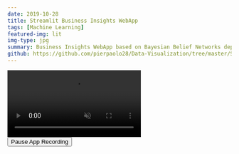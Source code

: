 ```yaml
---
date: 2019-10-28
title: Streamlit Business Insights WebApp
tags: [Machine Learning]
featured-img: lit
img-type: jpg
summary: Business Insights WebApp based on Bayesian Belief Networks deployed using Streamlit.
github: https://github.com/pierpaolo28/Data-Visualization/tree/master/Streamlit
---
```


<!-- <meta http-equiv="refresh" content="0; url=https://sleepy-hamlet-89494.herokuapp.com/" /> -->

<meta name="viewport" content="width=device-width, initial-scale=1">

<link rel="stylesheet" href="/../assets/css/app_recording.css">

<video autoplay muted loop playsinline id="myVideo">
  <source src="/../assets/img/business_insights.mp4" type="video/mp4">
  Your browser does not support HTML5 video.
</video>

<div class="content">
  <button id="myBtn" onclick="myFunction()">Pause App Recording</button>
</div>

<script src="/../assets/js/app_recording.js"></script>
